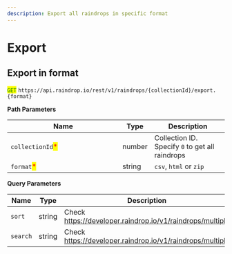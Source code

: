 ```yaml
---
description: Export all raindrops in specific format
---
```


# Export

## Export in format

<mark style="color:green;">`GET`</mark> `https://api.raindrop.io/rest/v1/raindrops/{collectionId}/export.{format}`

**Path Parameters**

<table><thead><tr><th width="243">Name</th><th>Type</th><th>Description</th></tr></thead><tbody><tr><td><code>collectionId</code><mark style="color:red;">*</mark></td><td>number</td><td>Collection ID. Specify <code>0</code> to get all raindrops</td></tr><tr><td><code>format</code><mark style="color:red;">*</mark></td><td>string</td><td><code>csv</code>, <code>html</code> or <code>zip</code></td></tr></tbody></table>

**Query Parameters**

<table><thead><tr><th width="243">Name</th><th>Type</th><th>Description</th></tr></thead><tbody><tr><td><code>sort</code></td><td>string</td><td>Check <a href="https://developer.raindrop.io/v1/raindrops/multiple">https://developer.raindrop.io/v1/raindrops/multiple</a></td></tr><tr><td><code>search</code></td><td>string</td><td>Check <a href="https://developer.raindrop.io/v1/raindrops/multiple">https://developer.raindrop.io/v1/raindrops/multiple</a></td></tr></tbody></table>
